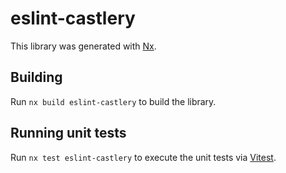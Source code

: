 # eslint-castlery

This library was generated with [Nx](https://nx.dev).

## Building

Run `nx build eslint-castlery` to build the library.

## Running unit tests

Run `nx test eslint-castlery` to execute the unit tests via [Vitest](https://vitest.dev/).
